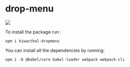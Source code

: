 # drop-menu

<a href="https://www.npmjs.com/package/kiwasthal-dropmenu"><img src="https://img.shields.io/badge/npm-CB3837?style=for-the-badge&logo=npm&logoColor=white"></a>

To install the package run :

    npm i kiwasthal-dropmenu

You can install all the dependencies by running:

    npm i -D @babel/core babel-loader webpack webpack-cli
